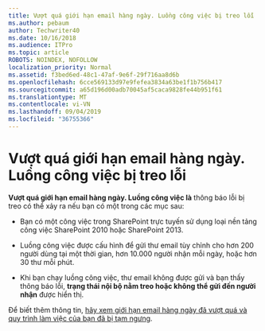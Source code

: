 ```yaml
---
title: Vượt quá giới hạn email hàng ngày. Luồng công việc bị treo lỗi
ms.author: pebaum
author: Techwriter40
ms.date: 10/16/2018
ms.audience: ITPro
ms.topic: article
ROBOTS: NOINDEX, NOFOLLOW
localization_priority: Normal
ms.assetid: f3bed6ed-48c1-47af-9e6f-29f716aa8d6b
ms.openlocfilehash: 6cce569133d97e9fefea3834a63be1f1b756b417
ms.sourcegitcommit: a65d196d00adb70045af5caca9828fe44b951f61
ms.translationtype: MT
ms.contentlocale: vi-VN
ms.lasthandoff: 09/04/2019
ms.locfileid: "36755366"
---
```

# <a name="daily-email-limit-exceeded-workflow-is-suspended-error"></a>Vượt quá giới hạn email hàng ngày. Luồng công việc bị treo lỗi

 **Vượt quá giới hạn email hàng ngày. Luồng công việc là** thông báo lỗi bị treo có thể xảy ra nếu bạn có một trong các mục sau: 
  
- Bạn có một công việc trong SharePoint trực tuyến sử dụng loại nền tảng công việc SharePoint 2010 hoặc SharePoint 2013.
    
- Luồng công việc được cấu hình để gửi thư email tùy chỉnh cho hơn 200 người dùng tại một thời gian, hơn 10.000 người nhận mỗi ngày, hoặc hơn 30 thư mỗi phút.
    
- Khi bạn chạy luồng công việc, thư email không được gửi và bạn thấy thông báo lỗi, **trạng thái nội bộ nằm treo hoặc không thể gửi đến người nhận** được hiển thị. 
    
Để biết thêm thông tin, [hãy xem giới hạn email hàng ngày đã vượt quá và quy trình làm việc của bạn đã bị tạm ngưng](https://go.microsoft.com/fwlink/?Linkid=2031137).
  
